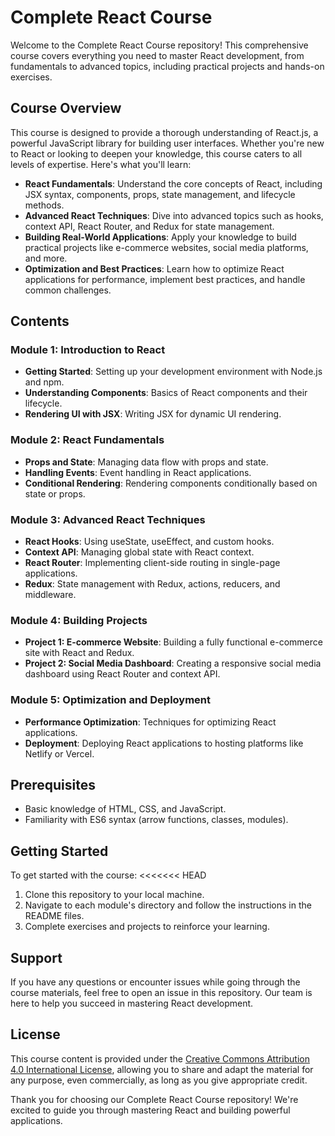 # Complete React Course

Welcome to the Complete React Course repository! This comprehensive course covers everything you need to master React development, from fundamentals to advanced topics, including practical projects and hands-on exercises.

## Course Overview

This course is designed to provide a thorough understanding of React.js, a powerful JavaScript library for building user interfaces. Whether you're new to React or looking to deepen your knowledge, this course caters to all levels of expertise. Here's what you'll learn:

- **React Fundamentals**: Understand the core concepts of React, including JSX syntax, components, props, state management, and lifecycle methods.
- **Advanced React Techniques**: Dive into advanced topics such as hooks, context API, React Router, and Redux for state management.
- **Building Real-World Applications**: Apply your knowledge to build practical projects like e-commerce websites, social media platforms, and more.
- **Optimization and Best Practices**: Learn how to optimize React applications for performance, implement best practices, and handle common challenges.

## Contents

### Module 1: Introduction to React

- **Getting Started**: Setting up your development environment with Node.js and npm.
- **Understanding Components**: Basics of React components and their lifecycle.
- **Rendering UI with JSX**: Writing JSX for dynamic UI rendering.

### Module 2: React Fundamentals

- **Props and State**: Managing data flow with props and state.
- **Handling Events**: Event handling in React applications.
- **Conditional Rendering**: Rendering components conditionally based on state or props.

### Module 3: Advanced React Techniques

- **React Hooks**: Using useState, useEffect, and custom hooks.
- **Context API**: Managing global state with React context.
- **React Router**: Implementing client-side routing in single-page applications.
- **Redux**: State management with Redux, actions, reducers, and middleware.

### Module 4: Building Projects

- **Project 1: E-commerce Website**: Building a fully functional e-commerce site with React and Redux.
- **Project 2: Social Media Dashboard**: Creating a responsive social media dashboard using React Router and context API.

### Module 5: Optimization and Deployment

- **Performance Optimization**: Techniques for optimizing React applications.
- **Deployment**: Deploying React applications to hosting platforms like Netlify or Vercel.

## Prerequisites

- Basic knowledge of HTML, CSS, and JavaScript.
- Familiarity with ES6 syntax (arrow functions, classes, modules).

## Getting Started

To get started with the course:
<<<<<<< HEAD

1. Clone this repository to your local machine.
2. Navigate to each module's directory and follow the instructions in the README files.
3. Complete exercises and projects to reinforce your learning.

## Support

If you have any questions or encounter issues while going through the course materials, feel free to open an issue in this repository. Our team is here to help you succeed in mastering React development.

## License

This course content is provided under the [Creative Commons Attribution 4.0 International License](LICENSE), allowing you to share and adapt the material for any purpose, even commercially, as long as you give appropriate credit.

Thank you for choosing our Complete React Course repository! We're excited to guide you through mastering React and building powerful applications.

